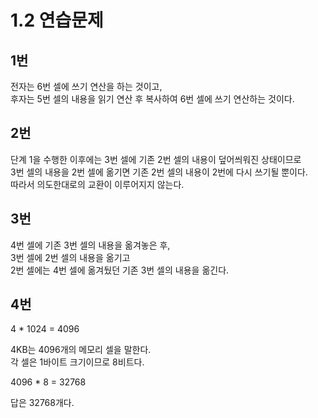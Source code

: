# 1.2 연습문제

## 1번

전자는 6번 셀에 쓰기 연산을 하는 것이고,  
후자는 5번 셀의 내용을 읽기 연산 후 복사하여 6번 셀에 쓰기 연산하는 것이다.

## 2번

단계 1을 수행한 이후에는 3번 셀에 기존 2번 셀의 내용이 덮어씌워진 상태이므로  
3번 셀의 내용을 2번 셀에 옮기면 기존 2번 셀의 내용이 2번에 다시 쓰기될 뿐이다.  
따라서 의도한대로의 교환이 이루어지지 않는다.

## 3번

4번 셀에 기존 3번 셀의 내용을 옮겨놓은 후,  
3번 셀에 2번 셀의 내용을 옮기고  
2번 셀에는 4번 셀에 옮겨뒀던 기존 3번 셀의 내용을 옮긴다.

## 4번

4 * 1024 = 4096

4KB는 4096개의 메모리 셀을 말한다.  
각 셀은 1바이트 크기이므로 8비트다.  

4096 * 8 = 32768

답은 32768개다.
